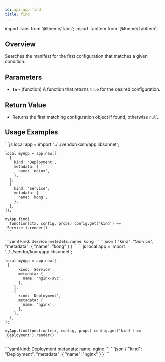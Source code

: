 ```yaml
---
id: api-app-find
title: find
---
```


import Tabs from '@theme/Tabs';
import TabItem from '@theme/TabItem';

## Overview
Searches the manifest for the first configuration that matches a given condition.

## Parameters
- **`fn`** - (function) A function that returns `true` for the desired configuration.

## Return Value
- Returns the first matching configuration object if found, otherwise `null`.

## Usage Examples


<Tabs>
    <TabItem value="jsonnet" label="Jsonnet" default>
    ```js
    local app = import '../../vendor/konn/app.libsonnet';

    local myApp = app.new([
      {
        kind: 'Deployment',
        metadata: {
          name: 'nginx',
        },
      },
      {
        kind: 'Service',
        metadata: {
          name: 'kong',
        },
      },
    ]);

    myApp.find(
      function(ctx, config, props) config.get('kind') == 'Service').render()
    ```
  </TabItem>
  <TabItem value="yaml" label="YAML Output">
    ```yaml
    kind: Service
    metadata:
      name: kong
    ```
  </TabItem>
  <TabItem value="json" label="JSON Output">
    ```json
    {
       "kind": "Service",
       "metadata": {
          "name": "kong"
       }
    }
    ```  
  </TabItem>
</Tabs>


<Tabs>
    <TabItem value="jsonnet" label="Jsonnet" default>
    ```js
    local app = import '../../vendor/konn/app.libsonnet';

    local myApp = app.new([
     {
          kind: 'Service',
          metadata: {
            name: 'nginx-svc',
          },
        },
        {
          kind: 'Deployment',
          metadata: {
            name: 'nginx',
          },
        },
      ],
    );

    myApp.find(function(ctx, config, props) config.get('kind') == 'Deployment').render()
    ```
  </TabItem>
  <TabItem value="yaml" label="YAML Output">
    ```yaml
    kind: Deployment
    metadata:
      name: nginx
    ```
  </TabItem>
  <TabItem value="json" label="JSON Output">
    ```json
    {
       "kind": "Deployment",
       "metadata": {
          "name": "nginx"
       }
    }
    ```  
  </TabItem>
</Tabs>
